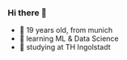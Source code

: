 
### Hi there 👋
<!--
**hollowcodes/hollowcodes** is a ✨ _special_ ✨ repository because its `README.md` (this file) appears on your GitHub profile.
-->

- 👀 19 years old, from munich
- 🌱 learning ML & Data Science
- 📝 studying at TH Ingolstadt

<!--
- coding :octocat:💻📟  -  ramen 🍜🍤🍲  -  music 🎵🎧🎶  -  sci-if 👽🚀🌌  -  D&D 🎲📝🐉  -  movies 🎬🎥📺  -  books 📕📚📓
-->
